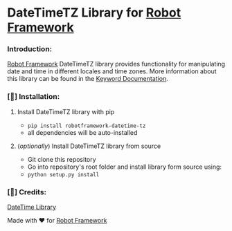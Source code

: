 # DateTimeTZ Library for [Robot Framework]

### Introduction:

[Robot Framework] DateTimeTZ library provides functionality for manipulating date and time in different locales and time zones. More information about this library can be found in the [Keyword Documentation].



### [:pushpin:] Installation:

1. Install DateTimeTZ library with pip
   - `pip install robotframework-datetime-tz`
   - all dependencies will be auto-installed

2. (*optionally*) Install DateTimeTZ library from source
   - Git clone this repository
   - Go into repository's root folder and install library form source using:
   - `python setup.py install`



### [:gift_heart:] Credits:

[DateTime Library]

Made with :heart: for [Robot Framework]

[Keyword Documentation]: https://testautomation.github.io/DateTimeTZ/doc/DateTimeTZ.html
[Robot Framework]: https://github.com/robotframework/robotframework/blob/master/INSTALL.rst
[DateTime Library]: https://github.com/rmerkushin/DateTime
